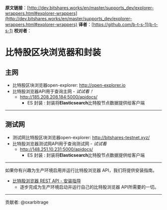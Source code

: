 **原文链接**：[http://dev.bitshares.works/en/master/supports_dev/explorer-wrappers.html#explorer-wrappers](http://dev.bitshares.works/en/master/supports_dev/explorer-wrappers.html#explorer-wrappers)
 **译者**：[https://github.com/b-t-s-1](b-t-s-1)
**校对者**：

# 比特股区块浏览器和封装

## 主网

  - 比特股区块浏览器open-explorer: http://open-explorer.io
  - 比特股浏览器API用于查询主网  - *试试看！*
      - <http://185.208.208.184:5000/apidocs/>
          - ES 封装 : 封装将**Elasticsearch**比特股节点数据提供给客户端

-----

## 测试网

  - 测试网比特股区块浏览器open-explorer: http://bitshares-testnet.xyz/ 
  - 比特股浏览器测试网API用于查询测试网 - *试试看*
      - <http://148.251.10.231:5000/apidocs/>
          - ES 封装 : 封装将**Elasticsearch**比特股节点数据提供给客户端

-----

如果你有兴趣为生产环境启用并运行比特股浏览器 API，我们将提供安装指南。

  - [比特股浏览器 REST API - 安装指导
    ](https://github.com/oxarbitrage/bitshares-explorer-api#bitshares-explorer-rest-api)
      - 逐步完成为生产环境启动并运行自己的比特股浏览器 API所需要的一切。

-----

贡献者: @oxarbitrage